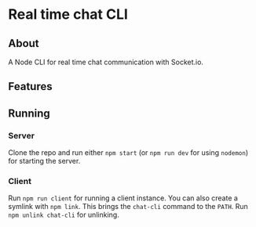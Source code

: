 # Real time chat CLI

## About

A Node CLI for real time chat communication with Socket.io.

## Features

## Running

### Server

Clone the repo and run either `npm start` (or `npm run dev` for using `nodemon`) for starting the server.

### Client

Run `npm run client` for running a client instance. You can also create a symlink with `npm link`. This brings the `chat-cli` command to the `PATH`. Run `npm unlink chat-cli` for unlinking.
